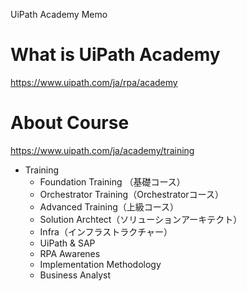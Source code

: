 UiPath Academy Memo

# What is UiPath Academy

https://www.uipath.com/ja/rpa/academy

# About Course

https://www.uipath.com/ja/academy/training

- Training
  - Foundation Training （基礎コース）
  - Orchestrator Training（Orchestratorコース）
  - Advanced Training（上級コース）
  - Solution Archtect（ソリューションアーキテクト）
  - Infra（インフラストラクチャー）
  - UiPath & SAP
  - RPA Awarenes
  - Implementation Methodology
  - Business Analyst
